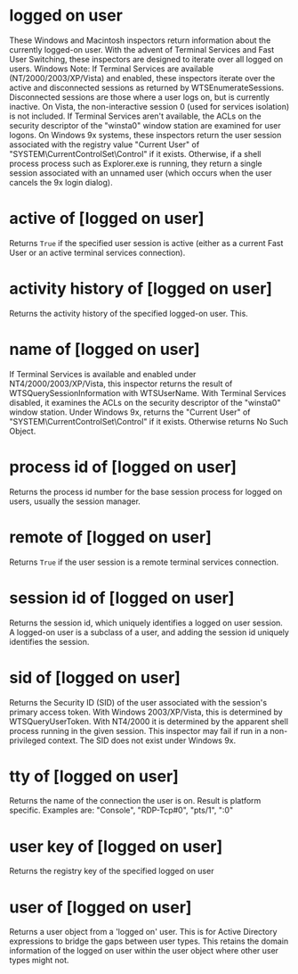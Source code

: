# logged on user

These Windows and Macintosh inspectors return information about the currently logged-on user. With the advent of Terminal Services and Fast User Switching, these inspectors are designed to iterate over all logged on users. Windows Note: If Terminal Services are available (NT/2000/2003/XP/Vista) and enabled, these inspectors iterate over the active and disconnected sessions as returned by WTSEnumerateSessions. Disconnected sessions are those where a user logs on, but is currently inactive. On Vista, the non-interactive session 0 (used for services isolation) is not included. If Terminal Services aren&#39;t available, the ACLs on the security descriptor of the &quot;winsta0&quot; window station are examined for user logons. On Windows 9x systems, these inspectors return the user session associated with the registry value &quot;Current User&quot; of &quot;SYSTEM\CurrentControlSet\Control&quot; if it exists. Otherwise, if a shell process process such as Explorer.exe is running, they return a single session associated with an unnamed user (which occurs when the user cancels the 9x login dialog).

# active of [logged on user]

Returns `True` if the specified user session is active (either as a current Fast User or an active terminal services connection).

# activity history of [logged on user]

Returns the activity history of the specified logged-on user. This.

# name of [logged on user]

If Terminal Services is available and enabled under NT4/2000/2003/XP/Vista, this inspector returns the result of WTSQuerySessionInformation with WTSUserName. With Terminal Services disabled, it examines the ACLs on the security descriptor of the &quot;winsta0&quot; window station. Under Windows 9x, returns the &quot;Current User&quot; of &quot;SYSTEM\CurrentControlSet\Control&quot; if it exists. Otherwise returns No Such Object.

# process id of [logged on user]

Returns the process id number for the base session process for logged on users, usually the session manager.

# remote of [logged on user]

Returns `True` if the user session is a remote terminal services connection.

# session id of [logged on user]

Returns the session id, which uniquely identifies a logged on user session. A logged-on user is a subclass of a user, and adding the session id uniquely identifies the session.

# sid of [logged on user]

Returns the Security ID (SID) of the user associated with the session&#39;s primary access token. With Windows 2003/XP/Vista, this is determined by WTSQueryUserToken. With NT4/2000 it is determined by the apparent shell process running in the given session. This inspector may fail if run in a non-privileged context. The SID does not exist under Windows 9x.

# tty of [logged on user]

Returns the name of the connection the user is on. Result is platform specific. Examples are: &quot;Console&quot;, &quot;RDP-Tcp#0&quot;, &quot;pts/1&quot;, &quot;:0&quot;

# user key of [logged on user]

Returns the registry key of the specified logged on user

# user of [logged on user]

Returns a user object from a &#39;logged on&#39; user. This is for Active Directory expressions to bridge the gaps between user types. This retains the domain information of the logged on user within the user object where other user types might not.

